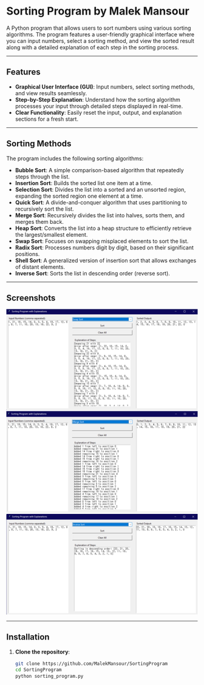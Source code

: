# Sorting Program by Malek Mansour

A Python program that allows users to sort numbers using various sorting algorithms. 
The program features a user-friendly graphical interface where you can input numbers, 
select a sorting method, and view the sorted result along with a detailed 
explanation of each step in the sorting process.

--- 

## Features

- **Graphical User Interface (GUI)**: Input numbers, select sorting methods, and view results seamlessly.
- **Step-by-Step Explanation**: Understand how the sorting algorithm processes your input through detailed steps displayed in real-time.
- **Clear Functionality**: Easily reset the input, output, and explanation sections for a fresh start.

---

## Sorting Methods

The program includes the following sorting algorithms:

- **Bubble Sort**: A simple comparison-based algorithm that repeatedly steps through the list.
- **Insertion Sort**: Builds the sorted list one item at a time.
- **Selection Sort**: Divides the list into a sorted and an unsorted region, expanding the sorted region one element at a time.
- **Quick Sort**: A divide-and-conquer algorithm that uses partitioning to recursively sort the list.
- **Merge Sort**: Recursively divides the list into halves, sorts them, and merges them back.
- **Heap Sort**: Converts the list into a heap structure to efficiently retrieve the largest/smallest element.
- **Swap Sort**: Focuses on swapping misplaced elements to sort the list.
- **Radix Sort**: Processes numbers digit by digit, based on their significant positions.
- **Shell Sort**: A generalized version of insertion sort that allows exchanges of distant elements.
- **Inverse Sort**: Sorts the list in descending order (reverse sort).

---

## Screenshots

![Screenshot](screenshots/screenshot1.png)
![Screenshot](screenshots/screenshot2.png)
![Screenshot](screenshots/screenshot3.png)

---

## Installation

1. **Clone the repository**:
   ```bash
   git clone https://github.com/MalekMansour/SortingProgram
   cd SortingProgram
   python sorting_program.py
